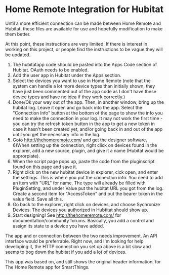 # Home Remote Integration for Hubitat

Until a more efficient connection can be made between Home Remote and Hubitat, these files are available for use and hopefully modification to make them better.

At this point, these instructions are very limited.   If there is interest in working on this project, or people find the instructions to be vague they will be updated. 

1) The hubitatapp code should be pasted into the Apps Code section of Hubitat.  OAuth needs to be enabled. 
2) Add the user app in Hubitat under the Apps section. 
3) Select the devices you want to use in Home Remote (note that the system can handle a lot more device types than initially shown, they have just been commented out of the app code as I don't have these device types and have no idea if they work correctly.) 
4) Done/Ok your way out of the app.  Then, in another window, bring up the hubitat log.  Leave it open and go back into the app.  Select the "Connection Info" button at the bottom of the page to show the info you need to make the connection in your log.  It may not work the first time - you can try the refresh token button in the app to get a new token in case it hasn't been created yet, and/or going back in and out of the app until you get the necessary info in the log.  
5) Goto http://thehomeremote.com/ and get the designer software.  
6)When setting up the connection, right click on devices found in the explorer, add a new source, plugin, and give it a name (Hubitat would be approrpiate).
7) When the script page pops up, paste the code from the pluginscript found on this page and save it.   
8) Right click on the new hubitat device in explorer, cick open, and enter the settings.  This is where you put the connection info.   You need to add an item with "URL" for name. The type will already be filled with PluginSetting, and under Value put the hubitat URL you got from the log.  Create a second item for "AccessToken" and put the bearer token in the value field.  Save all this. 
9) Go back to the explorer, right click on devices, and choose Sychronize Devices.  The devices you authorized in Hubtitat should show up. 
10) Start designing! See http://thehomeremote.com/ for documentation/community forums.   Basically, you add a control and assign its state to a device you have added.   

The app and or connection between the two needs improvement.  An API interface would be preferrable.   Right now, and I'm looking for help developing it, the HTTP connection you set up above is a bit slow and seems to bog down the hubitat if you add a lot of devices.  

This app was based on, and still shows the original header information, for The Home Remote app for SmartThings.  
